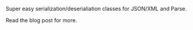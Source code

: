 Super easy serialization/deserialiation classes for JSON/XML and Parse. 

Read the blog post for more. <a href="http://blog.mugunthkumar.com/products/introducing-mkfoundation">